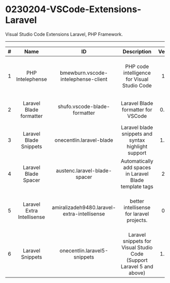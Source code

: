 # 0230204-VSCode-Extensions-Laravel
Visual Studio Code Extensions Laravel, PHP Framework.

---

| # | Name | ID | Description | Version | Publisher | VS Marketplace Link |
| :---: | :---: | :---: | :---: | :---: | :---: | :---: |
| 1 | PHP Intelephense | bmewburn.vscode-intelephense-client | PHP code intelligence for Visual Studio Code | 1.9.4 | Ben Mewburn | [https://marketplace.visualstudio.com/items?itemName=bmewburn.vscode-intelephense-client](https://marketplace.visualstudio.com/items?itemName=bmewburn.vscode-intelephense-client) |
| 2 | Laravel Blade formatter | shufo.vscode-blade-formatter | Laravel Blade formatter for VSCode | 0.20.8 | Shuhei Hayashibara | [https://marketplace.visualstudio.com/items?itemName=shufo.vscode-blade-formatter](https://marketplace.visualstudio.com/items?itemName=shufo.vscode-blade-formatter) |
| 3 | Laravel Blade Snippets | onecentlin.laravel-blade | Laravel blade snippets and syntax highlight support | 1.32.0 | Winnie Lin | [https://marketplace.visualstudio.com/items?itemName=onecentlin.laravel-blade](https://marketplace.visualstudio.com/items?itemName=onecentlin.laravel-blade) |
| 4 | Laravel Blade Spacer | austenc.laravel-blade-spacer | Automatically add spaces in Laravel Blade template tags | 2.1.3 | Austen Cameron | [https://marketplace.visualstudio.com/items?itemName=austenc.laravel-blade-spacer](https://marketplace.visualstudio.com/items?itemName=austenc.laravel-blade-spacer) |
| 5 | Laravel Extra Intellisense | amiralizadeh9480.laravel-extra-intellisense | better intellisense for laravel projects. | 0.6.2 | amir | [https://marketplace.visualstudio.com/items?itemName=amiralizadeh9480.laravel-extra-intellisense](https://marketplace.visualstudio.com/items?itemName=amiralizadeh9480.laravel-extra-intellisense) |
| 6 | Laravel Snippets | onecentlin.laravel5-snippets | Laravel snippets for Visual Studio Code (Support Laravel 5 and above) | 1.15.0 | Winnie Lin | [https://marketplace.visualstudio.com/items?itemName=onecentlin.laravel5-snippets](https://marketplace.visualstudio.com/items?itemName=onecentlin.laravel5-snippets) |

